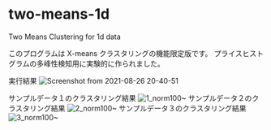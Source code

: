 # two-means-1d
Two Means Clustering for 1d data

このプログラムは X-means クラスタリングの機能限定版です。
プライスヒストグラムの多峰性検知用に実験的に作られました。

実行結果
![Screenshot from 2021-08-26 20-40-51](https://user-images.githubusercontent.com/84235657/130957112-4ff78032-944f-444f-a353-4fbb1a5de223.png)

サンプルデータ１のクラスタリング結果
![1_norm100~](https://user-images.githubusercontent.com/84235657/130957317-a2aa4425-a6e1-4a3d-bd68-dd89fc2f14fa.png)
サンプルデータ２のクラスタリング結果
![2_norm100~](https://user-images.githubusercontent.com/84235657/130957344-6e7ff823-7059-4691-99da-f81e806ee82f.png)
サンプルデータ３のクラスタリング結果
![3_norm100~](https://user-images.githubusercontent.com/84235657/130957398-93dd462e-0951-427c-b0da-1837a8ad317c.png)
